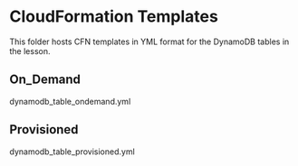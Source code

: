 # CloudFormation Templates

This folder hosts CFN templates in YML format for the DynamoDB tables in the lesson.

## On_Demand

dynamodb_table_ondemand.yml

## Provisioned

dynamodb_table_provisioned.yml

